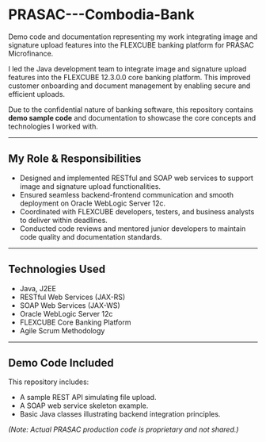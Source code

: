 # PRASAC---Combodia-Bank
Demo code and documentation representing my work integrating image and signature upload features into the FLEXCUBE banking platform for PRASAC Microfinance.

I led the Java development team to integrate image and signature upload features into the FLEXCUBE 12.3.0.0 core banking platform. This improved customer onboarding and document management by enabling secure and efficient uploads.

Due to the confidential nature of banking software, this repository contains **demo sample code** and documentation to showcase the core concepts and technologies I worked with.

---

## My Role & Responsibilities

- Designed and implemented RESTful and SOAP web services to support image and signature upload functionalities.
- Ensured seamless backend-frontend communication and smooth deployment on Oracle WebLogic Server 12c.
- Coordinated with FLEXCUBE developers, testers, and business analysts to deliver within deadlines.
- Conducted code reviews and mentored junior developers to maintain code quality and documentation standards.

---

## Technologies Used

- Java, J2EE
- RESTful Web Services (JAX-RS)
- SOAP Web Services (JAX-WS)
- Oracle WebLogic Server 12c
- FLEXCUBE Core Banking Platform
- Agile Scrum Methodology

---

## Demo Code Included

This repository includes:

- A sample REST API simulating file upload.
- A SOAP web service skeleton example.
- Basic Java classes illustrating backend integration principles.

*(Note: Actual PRASAC production code is proprietary and not shared.)*
